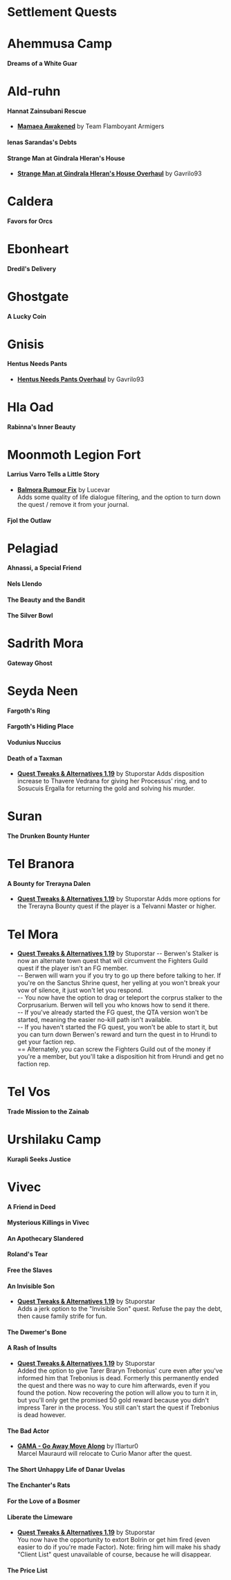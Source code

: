 # Settlement Quests

# Ahemmusa Camp
#### Dreams of a White Guar

# Ald-ruhn
#### Hannat Zainsubani Rescue
* [**Mamaea Awakened**](https://www.nexusmods.com/morrowind/mods/46096) by Team Flamboyant Armigers
#### Ienas Sarandas's Debts
#### Strange Man at Gindrala Hleran's House
* [**Strange Man at Gindrala Hleran's House Overhaul**](https://www.nexusmods.com/morrowind/mods/47427) by Gavrilo93  

# Caldera
#### Favors for Orcs

# Ebonheart
#### Dredil's Delivery

# Ghostgate
#### A Lucky Coin

# Gnisis
#### Hentus Needs Pants
* [**Hentus Needs Pants Overhaul**](https://www.nexusmods.com/morrowind/mods/47369) by Gavrilo93

# Hla Oad
#### Rabinna's Inner Beauty

# Moonmoth Legion Fort
#### Larrius Varro Tells a Little Story
* [**Balmora Rumour Fix**](https://www.nexusmods.com/morrowind/mods/47455/) by Lucevar  
Adds some quality of life dialogue filtering, and the option to turn down the quest / remove it from your journal.  
#### Fjol the Outlaw

# Pelagiad
#### Ahnassi, a Special Friend
#### Nels Llendo
#### The Beauty and the Bandit
#### The Silver Bowl

# Sadrith Mora
#### Gateway Ghost

# Seyda Neen
#### Fargoth's Ring
#### Fargoth's Hiding Place
#### Vodunius Nuccius
#### Death of a Taxman
* [**Quest Tweaks & Alternatives 1.19**](https://www.dropbox.com/s/0ihtlpfrzfhiwxo/QTA_1.19.7z?dl=0) by Stuporstar
Adds disposition increase to Thavere Vedrana for giving her Processus' ring, and to Sosucuis Ergalla for returning the gold and solving his murder.

# Suran
#### The Drunken Bounty Hunter

# Tel Branora
#### A Bounty for Trerayna Dalen
* [**Quest Tweaks & Alternatives 1.19**](https://www.dropbox.com/s/0ihtlpfrzfhiwxo/QTA_1.19.7z?dl=0) by Stuporstar
Adds more options for the Trerayna Bounty quest if the player is a Telvanni Master or higher.

# Tel Mora
* [**Quest Tweaks & Alternatives 1.19**](https://www.dropbox.com/s/0ihtlpfrzfhiwxo/QTA_1.19.7z?dl=0) by Stuporstar
-- Berwen's Stalker is now an alternate town quest that will circumvent the Fighters Guild quest if the player isn't an FG member.  
-- Berwen will warn you if you try to go up there before talking to her. If you're on the Sanctus Shrine quest, her yelling at you won't break your vow of silence, it just won't let you respond.  
-- You now have the option to drag or teleport the corprus stalker to the Corprusarium. Berwen will tell you who knows how to send it there.  
-- If you've already started the FG quest, the QTA version won't be started, meaning the easier no-kill path isn't available.  
-- If you haven't started the FG quest, you won't be able to start it, but you can turn down Berwen's reward and turn the quest in to Hrundi to get your faction rep.  
== Alternately, you can screw the Fighters Guild out of the money if you're a member, but you'll take a disposition hit from Hrundi and get no faction rep.  

# Tel Vos
#### Trade Mission to the Zainab

# Urshilaku Camp
#### Kurapli Seeks Justice

# Vivec
#### A Friend in Deed
#### Mysterious Killings in Vivec
#### An Apothecary Slandered
#### Roland's Tear
#### Free the Slaves
#### An Invisible Son
* [**Quest Tweaks & Alternatives 1.19**](https://www.dropbox.com/s/0ihtlpfrzfhiwxo/QTA_1.19.7z?dl=0) by Stuporstar  
Adds a jerk option to the "Invisible Son" quest. Refuse the pay the debt, then cause family strife for fun.
#### The Dwemer's Bone
#### A Rash of Insults
* [**Quest Tweaks & Alternatives 1.19**](https://www.dropbox.com/s/0ihtlpfrzfhiwxo/QTA_1.19.7z?dl=0) by Stuporstar  
Added the option to give Tarer Braryn Trebonius' cure even after you've informed him that Trebonius is dead. Formerly this permanently ended the quest and there was no way to cure him afterwards, even if you found the potion. Now recovering the potion will allow you to turn it in, but you'll only get the promised 50 gold reward because you didn't impress Tarer in the process. You still can't start the quest if Trebonius is dead however.
#### The Bad Actor
* [**GAMA - Go Away Move Along**](https://www.nexusmods.com/morrowind/mods/46797) by l1lartur0  
Marcel Mauraurd will relocate to Curio Manor after the quest.  
#### The Short Unhappy Life of Danar Uvelas
#### The Enchanter's Rats
#### For the Love of a Bosmer
#### Liberate the Limeware
* [**Quest Tweaks & Alternatives 1.19**](https://www.dropbox.com/s/0ihtlpfrzfhiwxo/QTA_1.19.7z?dl=0) by Stuporstar  
You now have the opportunity to extort Bolrin or get him fired (even easier to do if you're made Factor). Note: firing him will make his shady "Client List" quest unavailable of course, because he will disappear.
#### The Price List
